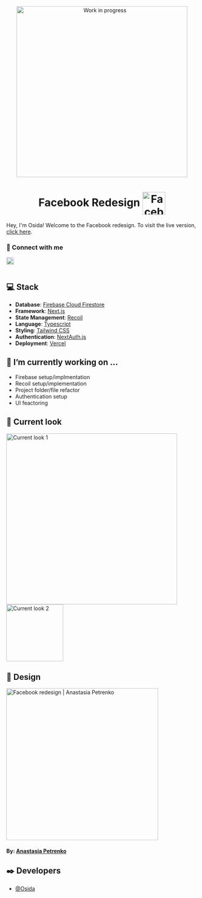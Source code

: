 <div align="center">
  <img width="450" alt="Work in progress" src="https://user-images.githubusercontent.com/51928654/183122433-6fb51f3f-a418-4eda-94ac-d48ef743b1c0.gif"/>
</div>

<h1 align="center" display="flex" justify-content="" align-items="center">
  Facebook Redesign
  <img align="center" src="https://user-images.githubusercontent.com/51928654/183217409-c03c0c65-e6f3-4a21-b7c3-3691be82ea51.png" alt="Facebook logo" width="60px"/>
</h1>

Hey, I'm Osida! Welcome to the Facebook redesign. To visit the live version, [click here](https://facebook-redesign-five.vercel.app).


### 🤝 Connect with me
<a href="https://www.linkedin.com/in/osida-richards-780524243/"><img align="left" src="https://www.svgrepo.com/show/70809/linkedin.svg" alt="Osida | LinkedIn" width="20px"/>
</a>

<br/>
<br/>

## 💻 Stack

- **Database**: [Firebase Cloud Firestore](https://firebase.google.com)
- **Framework**: [Next.js](https://nextjs.org)
- **State Management**: [Recoil](https://recoiljs.org)
- **Language**: [Typescript](https://www.typescriptlang.org)
- **Styling**: [Tailwind CSS](https://tailwindcss.com)
- **Authentication**: [NextAuth.js](https://next-auth.js.org)
- **Deployment**: [Vercel](https://vercel.com)

## 🌱 I’m currently working on ...

- Firebase setup/implmentation
- Recoil setup/implementation
- Project folder/file refactor
- Authentication setup
- UI feactoring

## 👀 Current look

<div display="flex" justify-content="space-evenly">
  <img width="450" alt="Current look 1" src="https://user-images.githubusercontent.com/51928654/183207000-109a9c2f-da69-4a8f-a1d2-c08686d8286b.png"/>
  <img width="150" alt="Current look 2" src="https://user-images.githubusercontent.com/51928654/183208614-9af177c1-1f5b-4a86-9bcf-b857aed21799.png"/>
</div>


## 🎨 Design

<div display="flex" justify-content="space-evenly">
  <a href="https://dribbble.com/shots/14695795-Facebook-redesign-concept" target="_blank" rel="noopener noreferrer">
    <img width="400" alt="Facebook redesign | Anastasia Petrenko" src="https://user-images.githubusercontent.com/51928654/183198670-fae6debe-295c-44c1-9cee-3e39b5ba1473.png"/>
  </a>

  <h4> 
    By: <a href="https://dribbble.com/AnnastasiiaP2018" target="_blank" rel="noopener noreferrer">Anastasia Petrenko</a>
  </h4>
</div>

## ✒️ Developers

- [@Osida](https://github.com/Osida)
